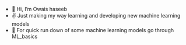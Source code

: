 - 👋 Hi, I’m Owais haseeb
- ✌️ Just making my way learning and developing new machine learning models
- 👀 For quick run down of some machine learning models go through ML_basics
